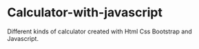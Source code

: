 # Calculator-with-javascript
Different kinds of calculator created with Html Css Bootstrap and Javascript.
